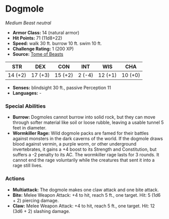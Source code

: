 # Dogmole

*Medium* *Beast* *neutral*

- **Armor Class:** 14 (natural armor)
- **Hit Points:** 71 (11d8+22)
- **Speed:** walk 30 ft. burrow 10 ft. swim 10 ft.
- **Challenge Rating:** 1 (200 XP)
- **Source:** [Tome of Beasts](https://koboldpress.com/kpstore/product/tome-of-beasts-for-5th-edition-print/)

| STR | DEX | CON | INT | WIS | CHA |
| --- | --- | --- | --- | --- | --- |
| 14 (+2) | 17 (+3) | 15 (+2) | 2 (-4) | 12 (+1) | 10 (+0) |

- **Senses:** blindsight 30 ft., passive Perception 11
- **Languages:** -
### Special Abilities
- **Burrow:** Dogmoles cannot burrow into solid rock, but they can move through softer material like soil or loose rubble, leaving a usable tunnel 5 feet in diameter.
- **Wormkiller Rage:** Wild dogmole packs are famed for their battles against monsters in the dark caverns of the world. If the dogmole draws blood against vermin, a purple worm, or other underground invertebrates, it gains a +4 boost to its Strength and Constitution, but suffers a -2 penalty to its AC. The wormkiller rage lasts for 3 rounds. It cannot end the rage voluntarily while the creatures that sent it into a rage still lives.
### Actions
- **Multiattack:** The dogmole makes one claw attack and one bite attack.
- **Bite:** Melee Weapon Attack: +4 to hit, reach 5 ft., one target. Hit: 5 (1d6 + 2) piercing damage.
- **Claw:** Melee Weapon Attack: +4 to hit, reach 5 ft., one target. Hit: 12 (3d6 + 2) slashing damage.

